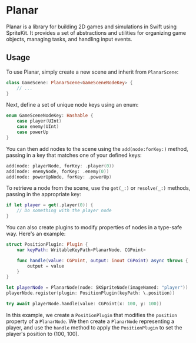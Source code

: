 # Planar

Planar is a library for building 2D games and simulations in Swift using SpriteKit. It provides a set of abstractions and utilities for organizing game objects, managing tasks, and handling input events.

## Usage

To use Planar, simply create a new scene and inherit from `PlanarScene`:

```swift
class GameScene: PlanarScene<GameSceneNodeKey> {
    // ...
}
```

Next, define a set of unique node keys using an enum:

```swift
enum GameSceneNodeKey: Hashable {
    case player(UInt)
    case enemy(UInt)
    case powerUp
}
```

You can then add nodes to the scene using the `add(node:forKey:)` method, passing in a key that matches one of your defined keys:

```swift
add(node: playerNode, forKey: .player(0))
add(node: enemyNode, forKey: .enemy(0))
add(node: powerUpNode, forKey: .powerUp)
```

To retrieve a node from the scene, use the `get(_:)` or `resolve(_:)` methods, passing in the appropriate key:

```swift
if let player = get(.player(0)) {
    // Do something with the player node
}
```

You can also create plugins to modify properties of nodes in a type-safe way. Here's an example:

```swift
struct PositionPlugin: Plugin {
    var keyPath: WritableKeyPath<PlanarNode, CGPoint>

    func handle(value: CGPoint, output: inout CGPoint) async throws {
        output = value
    }
}

let playerNode = PlanarNode(node: SKSpriteNode(imageNamed: "player"))
playerNode.register(plugin: PositionPlugin(keyPath: \.position))

try await playerNode.handle(value: CGPoint(x: 100, y: 100))

```

In this example, we create a `PositionPlugin` that modifies the `position` property of a `PlanarNode`. We then create a `PlanarNode` representing a player, and use the `handle` method to apply the `PositionPlugin` to set the player's position to (100, 100).
